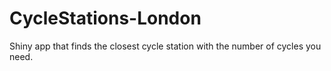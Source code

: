 # CycleStations-London
Shiny app that finds the closest cycle station with the number of cycles you need.
